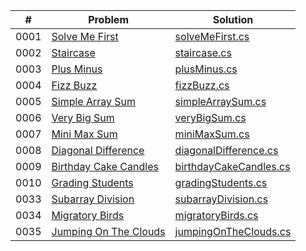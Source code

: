 |  #  | Problem       | Solution |
| :-: | ------------- | -------- |
| 0001 | [Solve Me First](https://www.hackerrank.com/challenges/solve-me-first/problem) | [solveMeFirst.cs](./algorithms/01_solveMeFirst/Program.cs) |
| 0002 | [Staircase](https://www.hackerrank.com/challenges/staircase/problem) | [staircase.cs](./algorithms/02_Stair_Case/Program.cs) |
| 0003 | [Plus Minus](https://www.hackerrank.com/challenges/plus-minus/problem) | [plusMinus.cs](./algorithms/03_Plus_Minus/Program.cs) |
| 0004 | [Fizz Buzz](https://www.hackerrank.com/challenges/fizzbuzz/problem) | [fizzBuzz.cs](./algorithms/04_FizzBuzz/Program.cs) |
| 0005 | [Simple Array Sum](https://www.hackerrank.com/challenges/simple-array-sum/problem) | [simpleArraySum.cs](./algorithms/05_Simple_Array_Sum/simpleArraySum.cs) |
| 0006 | [Very Big Sum](https://www.hackerrank.com/challenges/a-very-big-sum/problem) | [veryBigSum.cs](./algorithms/06_Very_Big_Sum/aVeryBigSum.cs) |
| 0007 | [Mini Max Sum](https://www.hackerrank.com/challenges/mini-max-sum/problem) | [miniMaxSum.cs](./algorithms/07_Mini_Max_Sum/miniMaxSum.cs) |
| 0008 | [Diagonal Difference](https://www.hackerrank.com/challenges/diagonal-difference/problem) | [diagonalDifference.cs](./algorithms/08_Diagonal_Difference/diagonalDifference.cs) |
| 0009 | [Birthday Cake Candles](https://www.hackerrank.com/challenges/birthday-cake-candles/problem) | [birthdayCakeCandles.cs](./algorithms/09_Birthday_Cake_Candles/birthdayCakeCandles.cs) |
| 0010 | [Grading Students](https://www.hackerrank.com/challenges/grading/problem) | [gradingStudents.cs](./algorithms/10_Grading_Students/gradingStudents.cs) |
| 0033 | [Subarray Division](https://www.hackerrank.com/challenges/the-birthday-bar/problem) | [subarrayDivision.cs](./algorithms/33_Subarray_Division/subarrayDivision.cs) |
| 0034 | [Migratory Birds](https://www.hackerrank.com/challenges/migratory-birds/problem) | [migratoryBirds.cs](./algorithms/34_Migratory_Birds/migratoryBirds.cs) |
| 0035 | [Jumping On The Clouds](https://www.hackerrank.com/challenges/jumping-on-the-clouds-revisited/problem) | [jumpingOnTheClouds.cs](./algorithms/35_Jumping_OnThe_Clouds/jumpingOnTheClouds.cs) |
